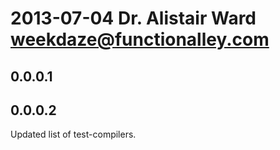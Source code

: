 # 2013-07-04 Dr. Alistair Ward <weekdaze@functionalley.com>

## 0.0.0.1

## 0.0.0.2
Updated list of test-compilers.

